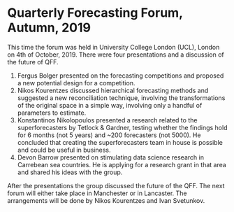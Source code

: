 # Quarterly Forecasting Forum, Autumn, 2019
This time the forum was held in University College London (UCL), London on 4th of October, 2019. There were four presentations and a discussion of the future of QFF.

1. Fergus Bolger presented on the forecasting competitions and proposed a new potential design for a competition.
2. Nikos Kourentzes discussed hierarchical forecasting methods and suggested a new reconciliation technique, involving the transformations of the original space in a simple way, involving only a handful of parameters to estimate.
3. Konstantinos Nikolopoulos presented a research related to the superforecasters by Tetlock & Gardner, testing whether the findings hold for 6 months (not 5 years) and ~200 forecasters (not 5000). He concluded that creating the superforecasters team in house is possible and could be useful in business.
4. Devon Barrow presented on stimulating data science research in Carrebean sea countries. He is applying for a research grant in that area and shared his ideas with the group.

After the presentations the group discussed the future of the QFF. The next forum will either take place in Manchester or in Lancaster. The arrangements will be done by Nikos Kourentzes and Ivan Svetunkov.
